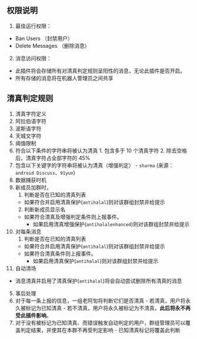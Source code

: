 ## 权限说明

1. 最佳运行权限：
  - Ban Users （封禁用户）
  - Delete Messages （删除消息）
2. 消息访问权限：
  - 此插件将会存储所有对清真判定规则呈阳性的消息，无论此插件是否开启。
  - 所有存储的消息将在机器人管理员之间共享
  
## 清真判定规则

1. 清真字符定义
  1. 阿拉伯语字符
  2. 波斯语字符
  3. 天城文字符
2. 阈值限制
  1. 符合以下条件的字符串将被认为清真
    1. 包含多于 10 个清真字符
    2. 除去空格后，清真字符占全部字符的 45%
  2. 包含以下关键字的字符串将被认为清真（增强判定）
    - `sharma` (来源：`android Discuss`、`91yun`)
3. 数据捕获时机
  1. 新成员加群时，
     1. 判断是否在已知的清真列表
       - 如果符合并启用清真保护(`antihalal`)则对该群组封禁并给提示
     2. 判断新成员显示名
       - 如果符合清真及增强判定条件则上报事件。
           - 如果启用清真增强保护(`antihalalenhanced`)则对该群组封禁并给提示
  2. 对每条消息
     1. 判断是否在已知的清真列表
       - 如果符合并启用清真保护(`antihalal`)则对该群组封禁并给提示
     - 如果符合清真条件则上报事件。
       - 如果启用清真保护(`antihalal`)则对该群组封禁并给提示
4. 自动清场
  - 消息清真并启用了清真保护(`antihalal`)将会自动尝试删除所有清真的消息
5. 事后处理
  1. 对于每一条上报的信息，一组老阿訇将判断它们是否清真
    - 若清真，用户将永久被标记为已知清真
    - 若不清真，用户将永久被标记为不清真，**此后将永不再受此插件影响**。
  2. 对于没有被标记为已知清真、而错误触发自动判定的用户，群组管理员可以覆盖判定结果，并使其在本群不再受判定影响
    - 已知清真标记将覆盖此判断